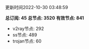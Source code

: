 更新时间2022-10-30 03:48:59

**总订阅: 45**
**总节点: 3520**
**有效节点: 841**
- v2ray节点: 292
- ss节点: 489
- trojan节点: 60
